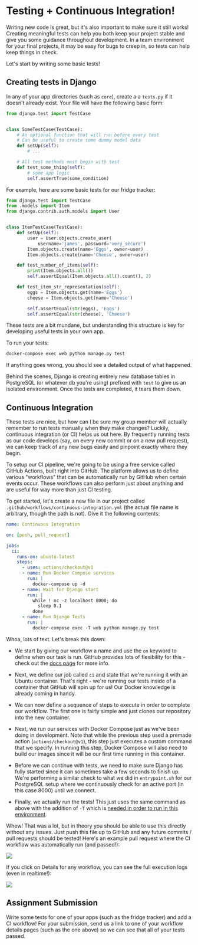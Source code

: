 # Testing + Continuous Integration!

Writing new code is great, but it's also important to make sure it still works! Creating meaningful tests can help you both keep your project stable and give you some guidance throughout development. In a team environment for your final projects, it may be easy for bugs to creep in, so tests can help keep things in check.

Let's start by writing some basic tests!

## Creating tests in Django

In any of your app directories (such as `core`), create a a `tests.py` if it doesn't already exist. Your file will have the following basic form:

```py
from django.test import TestCase


class SomeTestCase(TestCase):
    # An optional function that will run before every test
    # Can be useful to create some dummy model data
    def setUp(self):
        # ...

    # All test methods must begin with test
    def test_some_thing(self):
        # some app logic
        self.assertTrue(some_condition)

```

For example, here are some basic tests for our fridge tracker:

```py
from django.test import TestCase
from .models import Item
from django.contrib.auth.models import User


class ItemTestCase(TestCase):
    def setUp(self):
        user = User.objects.create_user(
            username='james', password='very_secure')
        Item.objects.create(name='Eggs', owner=user)
        Item.objects.create(name='Cheese', owner=user)

    def test_number_of_items(self):
        print(Item.objects.all())
        self.assertEqual(Item.objects.all().count(), 2)

    def test_item_str_representation(self):
        eggs = Item.objects.get(name='Eggs')
        cheese = Item.objects.get(name='Cheese')

        self.assertEqual(str(eggs), 'Eggs')
        self.assertEqual(str(cheese), 'Cheese')
```

These tests are a bit mundane, but understanding this structure is key for developing useful tests in your own app.

To run your tests:

```bash
docker-compose exec web python manage.py test
```

If anything goes wrong, you should see a detailed output of what happened.

Behind the scenes, Django is creating entirely new database tables in PostgreSQL (or whatever db you're using) prefixed with `test` to give us an isolated environment. Once the tests are completed, it tears them down.

## Continuous Integration

These tests are nice, but how can I be sure my group member will actually remember to run tests manually when they make changes? Luckily, continuous integration (or CI) helps us out here. By frequently running tests as our code develops (say, on every new commit or on a new pull request), we can keep track of any new bugs easily and pinpoint exactly where they begin.

To setup our CI pipeline, we're going to be using a free service called GitHub Actions, built right into GitHub. The platform allows us to define various "workflows" that can be automatically run by GitHub when certain events occur. These workflows can also perform just about anything and are useful for way more than just CI testing.

To get started, let's create a new file in our project called `.github/workflows/continuous-integration.yml` (the actual file name is arbitrary, though the path is not). Give it the following contents:

```yml
name: Continuous Integration

on: [push, pull_request]

jobs:
  ci:
    runs-on: ubuntu-latest
    steps:
      - uses: actions/checkout@v1
      - name: Run Docker Compose services
        run: |
          docker-compose up -d
      - name: Wait for Django start
        run: |
          while ! nc -z localhost 8000; do
            sleep 0.1
          done
      - name: Run Django Tests
        run: |
          docker-compose exec -T web python manage.py test
```

Whoa, lots of text. Let's break this down:

- We start by giving our workflow a name and use the `on` keyword to define when our task is run. GitHub provides lots of flexibility for this - check out the [docs page](https://help.github.com/en/actions/configuring-and-managing-workflows/configuring-a-workflow) for more info.

- Next, we define our job called `ci` and state that we're running it with an Ubuntu container. That's right - we're running our tests inside of a container that GitHub will spin up for us! Our Docker knowledge is already coming in handy.

- We can now define a sequence of steps to execute in order to complete our workflow. The first one is fairly simple and just clones our repository into the new container.

- Next, we run our services with Docker Compose just as we've been doing in development. Note that while the previous step used a premade action (`actions/checkout@v1`), this step just executes a custom command that we specify. In running this step, Docker Compose will also need to build our images since it will be our first time running in this container.

- Before we can continue with tests, we need to make sure Django has fully started since it can sometimes take a few seconds to finish up. We're performing a similar check to what we did in `entrypoint.sh` for our PostgreSQL setup where we continuously check for an active port (in this case 8000) until we connect.

- Finally, we actually run the tests! This just uses the same command as above with the addition of `-T` which is [needed in order to run in this environment](https://github.com/docker/compose/issues/5696#issuecomment-425126228).

Whew! That was a lot, but in theory you should be able to use this directly without any issues. Just push this file up to GitHub and any future commits / pull requests should be tested! Here's an example pull request where the CI workflow was automatically run (and passed!):

![](https://i.imgur.com/jKN28g4.png)

If you click on Details for any workflow, you can see the full execution logs (even in realtime!):

![](https://i.imgur.com/xY3AIms.png)

## Assignment Submission

Write some tests for one of your apps (such as the fridge tracker) and add a CI workflow! For your submission, send us a link to one of your workflow details pages (such as the one above) so we can see that all of your tests passed.
